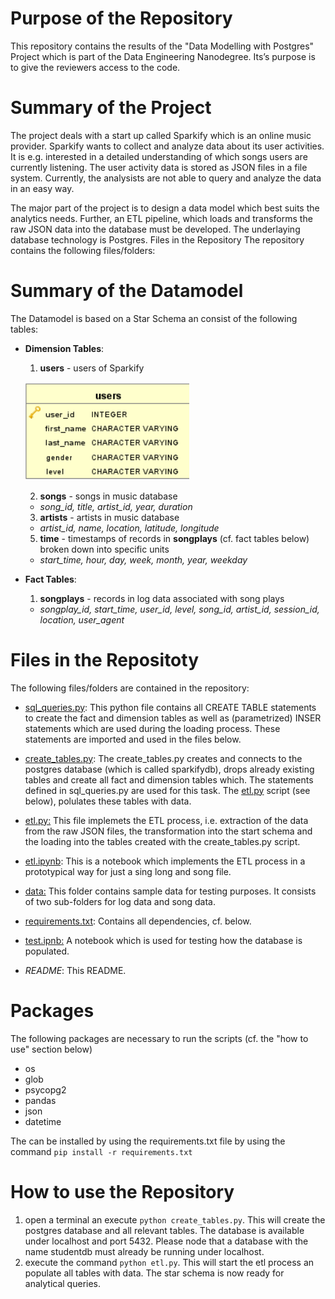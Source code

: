 # Purpose of the Repository

This repository contains the results of the "Data Modelling with Postgres" Project which is part of the Data Engineering Nanodegree. Its’s purpose is to give the reviewers access to the code. 

# Summary of the Project
The project deals with a start up called Sparkify which is an online music provider. Sparkify wants to collect and analyze data about its user activities. It is e.g. interested in a detailed understanding of which songs users are currently listening. The user activity data is stored as JSON files in a file system. Currently, the analysists are not able to query and analyze the data in an easy way.

The major part of the project is to design a data model which best suits the analytics needs. Further, an ETL pipeline, which loads and transforms the raw JSON data into the database must be developed. The underlaying database technology is Postgres. Files in the Repository
The repository contains the following files/folders:
# Summary of the Datamodel
The Datamodel is based on a Star Schema an consist of the following tables:

 - **Dimension Tables**:
	 1.  **users** - users of Sparkify
	 
	 ![users dimension table](https://github.com/chrisk2b/Datamodelling-Postgres/blob/master/images/users.PNG)
	 
 
      2.  **songs** - songs in music database
    -   _song_id, title, artist_id, year, duration_
   3. **artists** - artists in music database
    -   _artist_id, name, location, latitude, longitude_
   5.  **time** - timestamps of records in **songplays** (cf. fact tables below) broken down into specific units
    -   _start_time, hour, day, week, month, year, weekday_
 - **Fact Tables**:
    1.  **songplays** - records in log data associated with song plays 

	-   _songplay_id, start_time, user_id, level, song_id, artist_id, session_id, location, user_agent_

# Files in the Repositoty
The following files/folders are contained in the repository:

 - [sql_queries.py](https://github.com/chrisk2b/Datamodelling-Postgres/blob/master/sql_queries.py): This python file contains all CREATE TABLE statements to create the fact and dimension tables as well as (parametrized) INSER statements which are used during the loading process. These statements are imported and used in the files below.
 - [create_tables.py](https://github.com/chrisk2b/Datamodelling-Postgres/blob/master/create_tables.py): The create_tables.py  creates and connects to the postgres database (which is called sparkifydb), drops already existing tables and create all fact and dimension tables which. The statements defined in sql_queries.py are used for this task. The [etl.py](https://github.com/chrisk2b/Datamodelling-Postgres/blob/master/etl.py) script (see below), polulates these tables with data.
 - [etl.py:](https://github.com/chrisk2b/Datamodelling-Postgres/blob/master/etl.py) This file implemets the ETL process, i.e. extraction of the data from the raw JSON files, the transformation into the start schema and the loading into the tables created with the create_tables.py script.
  - [etl.ipynb](https://github.com/chrisk2b/Datamodelling-Postgres/blob/master/etl.ipynb): This is a notebook which implements the ETL process in a prototypical way for just a sing long and song file. 
 - [data:](https://github.com/chrisk2b/Datamodelling-Postgres/tree/master/data) This folder contains sample data for testing purposes. It consists of two sub-folders for log data and song data.
 - [requirements.txt](https://github.com/chrisk2b/Datamodelling-Postgres/blob/master/requirements.txt): Contains all dependencies, cf. below.
 - [test.ipnb:](https://github.com/chrisk2b/Datamodelling-Postgres/blob/master/test.ipynb) A notebook which is used for testing how the database is populated.

 - *README*: This README.
 
# Packages
The following packages are necessary to run the scripts (cf. the "how to use" section below)

 - os
 - glob
 - psycopg2
 - pandas
 - json
 - datetime

The can be installed by using the requirements.txt file by using the command `pip install -r requirements.txt`


# How to use the Repository

 1. open a terminal an execute `python create_tables.py`. This will create the postgres database and all relevant tables. The database is available under localhost and port  5432. Please node that a database with the name studentdb must already be running under localhost.
 2. execute the command `python etl.py`.  This will start the etl process an populate all tables with data. The star schema is now ready for analytical queries. 

 



